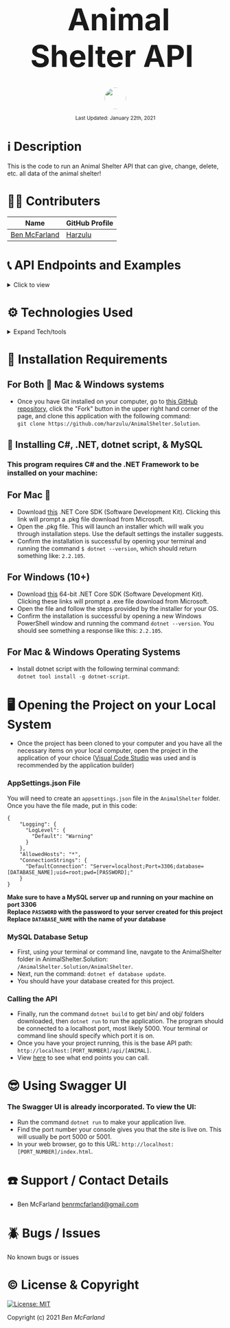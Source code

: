<br>
<p align="center">
  <b style="margin-left: 1rem; margin-right: 1rem; font-size: 5em">Animal Shelter API</b>
</p>

<p align="center">
    <br>
    <a href="https://github.com/Harzulu">
        <img style="border-radius: 100%; height: 50px; width: auto" src="https://avatars3.githubusercontent.com/u/55816973?s=460&u=46b7375105009121ce5ce53643553fef0ba2be14&v=4">
    </a>
</p>

<p align="center">
  <small>Last Updated: January 22th, 2021</small>
</p>

# ℹ️ Description

This is the code to run an Animal Shelter API that can give, change, delete, etc. all data of the animal shelter!

# 🧑‍💻 Contributers

| Name | GitHub Profile |
|------|----------------|
|[Ben McFarland](https://www.linkedin.com/in/benjamin-mcf/)|[Harzulu](https://github.com/harzulu)|

# 📞 API Endpoints and Examples

<details>
  <summary>Click to view</summary>

## 🐕 Dogs:

**GET http://localhost:5001/api/dogs**

Output:
```
[
    {
        "dogId": 1,
        "name": "Uma",
        "breed": "Pit Bull"
    },
    {
        "dogId": 2,
        "name": "Abner",
        "breed": "Australian Cattledog"
    },
    {
        "dogId": 3,
        "name": "Jackson",
        "breed": "Lab Mix"
    }
]
```

**GET http://localhost:5001/api/dogs/2**

Output:
```
[
    {
        "dogId": 2,
        "name": "Abner",
        "breed": "Australian Cattledog"
    }
]
```

**POST http://localhost:5001/api/dogs**

Body:
```
{
  "dogId": 11,
  "name": "Teddy",
  "breed": "Greyhound"
}
```

**PUT http://localhost:5001/api/dogs/2**

Body:
```
{
  "dogId": 2,
  "name": "Roger",
  "breed": "Bulldog"
}
```

**DELETE http://localhost:5001/api/dogs/2**

Output:
```

```

## 🐈 Cats:

**GET http://localhost:5001/api/cats**

Output:
```
[
  {
        "catId": 1,
        "name": "Baby Girl",
        "breed": "Short Hair"
    },
    {
        "catId": 2,
        "name": "Inky",
        "breed": "Short Hair"
    },
    {
        "catId": 3,
        "name": "Marley",
        "breed": "Siamese"
    }
]
```

**GET http://localhost:5001/api/cats/3**

```
[
  {
    "catId": 3,
    "name": "Marley",
    "breed": "Siamese"
  }
]
```

**POST http://localhost:5001/api/cats**

```
{
  "catId": 7,
  "name": "Lilly"
  "breed": "Long Hair"
}
```

**PUT http://localhost:5001/api/cats/3**

```
{
  "catId": 3,
  "name": "Gus"
  "breed": "Persian"
}
```

**DELETE http://localhost:5001/api/cats/3**

Output:
```

```
</details>

# ⚙️ Technologies Used

<details>
  <summary>Expand Tech/tools</summary>

* <a href="https://code.visualstudio.com/">Microsoft Visual Studio Code</a>
* <a href="https://github.com/">Git/GitHub</a>
* <a href="https://docs.microsoft.com/en-us/dotnet/csharp/">C#</a>
* <a href="https://dotnet.microsoft.com/download">.NET Core</a>
* <a href="https://repl.it/languages/csharp">REPL</a>
* <a href="https://docs.microsoft.com/en-us/aspnet/mvc/overview/getting-started/introduction/getting-started">ASP.NET MVC</a>
* <a href="https://developer.mozilla.org/en-US/docs/Learn/CSS">CSS</a>
* <a href="https://getbootstrap.com/">Bootstrap</a>
* <a href="https://docs.microsoft.com/en-us/ef/core/">EF Core</a>
* <a href="https://www.mysql.com/">MySQL/My SQL Workbench</a>
* <a href="postman.com">Postman</a>
* <a href="https://swagger.io/tools/swagger-ui/">Swagger/Swagbuckle</a>

</details>

# 💾 Installation Requirements

## For Both  Mac & Windows systems

* Once you have Git installed on your computer, go to <a href="https://github.com/harzulu/AnimalShelter.Solution">this GitHub repository</a>, click the "Fork" button in the upper right hand corner of the page, and clone this application with the following command:
<br> `git clone https://github.com/harzulu/AnimalShelter.Solution`.

## 📁 Installing C#, .NET, dotnet script, & MySQL

### **This program requires C# and the .NET Framework to be installed on your machine:**

## For Mac 
 * Download <a href="https://dotnet.microsoft.com/download/thank-you/dotnet-sdk-2.2.106-macos-x64-installer">this</a> .NET Core SDK (Software Development Kit). Clicking this link will prompt a .pkg file download from Microsoft.
* Open the .pkg file. This will launch an installer which will walk you through installation steps. Use the default settings the installer suggests.
* Confirm the installation is successful by opening your terminal and running the command `$ dotnet --version`, which should return something like: `2.2.105`. 

## For Windows (10+)

* Download <a href="https://dotnet.microsoft.com/download/thank-you/dotnet-sdk-2.2.203-windows-x64-installer">this</a> 64-bit .NET Core SDK (Software Development Kit). Clicking these links will prompt a .exe file download from Microsoft.
* Open the file and follow the steps provided by the installer for your OS.
* Confirm the installation is successful by opening a new Windows PowerShell window and running the command `dotnet --version`. You should see something a response like this: `2.2.105`.

## For Mac & Windows Operating Systems

* Install dotnet script with the following terminal command:
<br> `dotnet tool install -g dotnet-script`.

# 🖥️ Opening the Project on your Local System

* Once the project has been cloned to your computer and you have all the necessary items on your local computer, open the project in the application of your choice (<a href="https://code.visualstudio.com/">Visual Code Studio</a> was used and is recommended by the application builder)

### AppSettings.json File

You will need to create an `appsettings.json` file in the `AnimalShelter` folder. <br>
Once you have the file made, put in this code: <br>
```
{
    "Logging": {
      "LogLevel": {
        "Default": "Warning"
      }
    },
    "AllowedHosts": "*",
    "ConnectionStrings": {
      "DefaultConnection": "Server=localhost;Port=3306;database=[DATABASE_NAME];uid=root;pwd=[PASSWORD];"
    }
}
```
**Make sure to have a MySQL server up and running on your machine on port 3306** <br>
**Replace `PASSWORD` with the password to your server created for this project**
**Replace `DATABASE_NAME` with the name of your database**

### MySQL Database Setup

* First, using your terminal or command line, navgate to the AnimalShelter folder in AnimalShelter.Solution: `/AnimalShelter.Solution/AnimalShelter`.
* Next, run the command: `dotnet ef database update`.
* You should have your database created for this project.

### Calling the API
* Finally, run the command `dotnet build` to get bin/ and obj/ folders downloaded, then `dotnet run` to run the application. The program should be connected to a localhost port, most likely 5000. Your terminal or command line should specify which port it is on.
* Once you have your project running, this is the base API path: `http://localhost:[PORT_NUMBER]/api/[ANIMAL]`.
* View [here](#📞-api-endpoints-and-examples) to see what end points you can call.

# 😎 Using Swagger UI

### The Swagger UI is already incorporated. To view the UI:

* Run the command `dotnet run` to make your application live.
* Find the port number your console gives you that the site is live on. This will usually be port 5000 or 5001.
* In your web browser, go to this URL: `http://localhost:[PORT_NUMBER]/index.html`.

# ☎️ Support / Contact Details

* Ben McFarland benrmcfarland@gmail.com

# 🪲 Bugs / Issues

No known bugs or issues

# ©️ License & Copyright

[![License: MIT](https://img.shields.io/badge/License-MIT-yellow.svg)](https://opensource.org/licenses/MIT)

Copyright (c) 2021 *_Ben McFarland_*